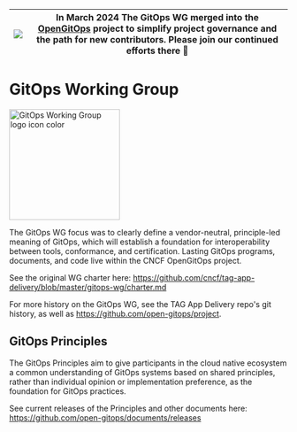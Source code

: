 |![](https://upload.wikimedia.org/wikipedia/commons/thumb/1/17/Warning.svg/156px-Warning.svg.png) | In March 2024 The GitOps WG merged into the [OpenGitOps](https://github.com/open-gitops) project to simplify project governance and the path for new contributors. Please join our continued efforts there 🙂
|---|---|

# GitOps Working Group

<!-- markdownlint-disable MD033 -->
<p><img src="https://raw.githubusercontent.com/cncf/tag-app-delivery/main/gitops-wg/artwork/GWG/icon/color/gitopswg-icon-color.svg" alt="GitOps Working Group logo icon color" width="200"></p>

The GitOps WG focus was to clearly define a vendor-neutral, principle-led meaning of GitOps, which will establish a foundation for interoperability between tools, conformance, and certification.
Lasting GitOps programs, documents, and code live within the CNCF OpenGitOps project.

See the original WG charter here: <https://github.com/cncf/tag-app-delivery/blob/master/gitops-wg/charter.md>

For more history on the GitOps WG, see the TAG App Delivery repo's git history, as well as <https://github.com/open-gitops/project>.

## GitOps Principles

The GitOps Principles aim to give participants in the cloud native ecosystem a common understanding of GitOps systems based on shared principles, rather than individual opinion or implementation preference, as the foundation for GitOps practices.

See current releases of the Principles and other documents here: <https://github.com/open-gitops/documents/releases>
